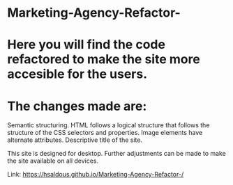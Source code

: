 # Marketing-Agency-Refactor-

# Here you will find the code refactored to make the site more accesible for the users.
# The changes made are:
  Semantic structuring.
  HTML follows a logical structure that follows the structure of the CSS selectors and properties.
  Image elements have alternate attributes.
  Descriptive title of the site.

This site is designed for desktop. Further adjustments can be made to make the site available on all devices.

Link: https://hsaldous.github.io/Marketing-Agency-Refactor-/

